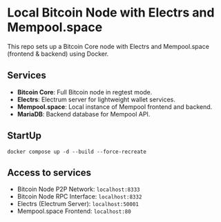 # Local Bitcoin Node with Electrs and Mempool.space

This repo sets up a Bitcoin Core node with Electrs and Mempool.space (frontend & backend) using Docker.

## Services

- **Bitcoin Core**: Full Bitcoin node in regtest mode.
- **Electrs**: Electrum server for lightweight wallet services.
- **Mempool.space**: Local instance of Mempool frontend and backend.
- **MariaDB**: Backend database for Mempool API.

## StartUp

`docker compose up -d --build --force-recreate`

## Access to services

- Bitcoin Node P2P Network: `localhost:8333`
- Bitcoin Node RPC Interface: `localhost:8332`
- Electrs (Electrum Server): `localhost:50001`
- Mempool.space Frontend: `localhost:80`
